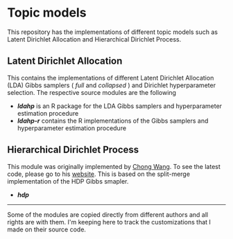 Topic models
============

This repository has the implementations of different topic models 
such as Latent Dirichlet Allocation and Hierarchical Dirichlet Process.


Latent Dirichlet Allocation
----------------------------------
This contains the implementations of different Latent Dirichlet Allocation (LDA)
Gibbs samplers ( *full* and *collapsed* ) and Dirichlet hyperparameter selection. 
The respective source modules are the following
* ***ldahp*** is an R package for the LDA Gibbs samplers and hyperparameter estimation procedure   
* ***ldahp-r*** contains the R implementations of the Gibbs samplers and hyperparameter estimation procedure  





Hierarchical Dirichlet Process
------------------------------
This module was originally implemented by [Chong Wang](http://www.cs.cmu.edu/~chongw).
To see the latest code, please go to his [website](http://www.cs.cmu.edu/~chongw/resource.html). 
This is based on the split-merge implementation of the HDP Gibbs smapler. 
* ***hdp*** 





---------------------------------------------

Some of the modules are copied directly from different 
authors and all rights are with them. I'm keeping here to track 
the customizations that I made on their source code.   

